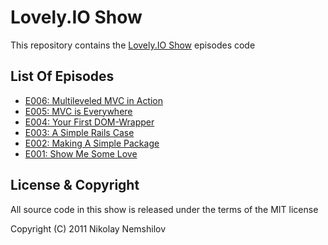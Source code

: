 # Lovely.IO Show

This repository contains the [Lovely.IO Show](http://lovely.io/show) episodes code

## List Of Episodes

 * [E006: Multileveled MVC in Action](http://lovely.io/show/multileveled-mvc-in-action)
 * [E005: MVC is Everywhere](http://lovely.io/show/mvc-is-everywhere)
 * [E004: Your First DOM-Wrapper](http://lovely.io/show/you-first-dom-wrapper)
 * [E003: A Simple Rails Case](http://lovely.io/show/a-simple-rails-app-case)
 * [E002: Making A Simple Package](http://lovely.io/show/making-a-simple-package)
 * [E001: Show Me Some Love](http://lovely.io/show/show-me-some-love)

## License & Copyright

All source code in this show is released under the terms of the MIT license

Copyright (C) 2011 Nikolay Nemshilov